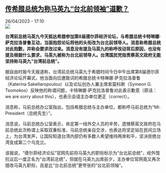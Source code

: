 <!--1682522107000-->
[传希腊总统为称马英九“台北前领袖”道歉？](https://www.rfi.fr/cn/%E6%AC%A7%E6%B4%B2/20230426-%E4%BC%A0%E5%B8%8C%E8%85%8A%E6%80%BB%E7%BB%9F%E4%B8%BA%E7%A7%B0%E9%A9%AC%E8%8B%B1%E4%B9%9D-%E5%8F%B0%E5%8C%97%E5%89%8D%E9%A2%86%E8%A2%96-%E9%81%93%E6%AD%89)
------

<div>26/04/2023 - 17:10</div><img src="https://s.rfi.fr/media/display/4fc4732c-0fab-11ea-8526-005056a99247/w:1280/p:16x9/zhong_hua_min_guo_zong_tong_fu_01_1.jpg"><p><strong>台湾前总统马英九今天抵达希腊参加第8届德尔菲经济论坛，与希腊总统卡特琳娜·萨克拉洛普鲁互动，当面抱怨论坛将他的头衔改为台北前领导人。消息称希腊总统对此抱歉，并称会要求改过来。消息没有提及马英九的称呼改动背后原因，也没有提及根据什么要求，马英九被称为台北前领导人。台湾国民党指责蔡英文政府无能坚持称马英九“台湾前总统”。                    </strong></p><div><p>据自由时报今天报道称，台湾前总统马英九于希腊时间今日中午出席第8届德尔菲经济论坛开幕式，他当面向应邀致词的希腊总统卡特琳娜·萨克拉洛普鲁（Katerina Sakellaropoulou）以及论坛创办人兼主席索莫科斯（Symeon G. Tsomokos）反映他的称谓问题，卡特琳娜·萨克拉洛普鲁对此表示歉意（原话：we are sorry about this），也表示会请主办单位更正（correct）。</p><p>消息称，马前总统办公室指出，包括希腊总统与主办单位，都称呼马前总统为“Mr. President（总统先生）”。</p><p>消息说，马前总统办公室表示，肯定第一线外交人员的辛劳，遗憾蔡英文政府在马前总统此次称谓上采取双重标准，马前总统亲自交涉，也表达将坚定站在民间立场上，为台湾发声，让国际知道台湾内部仍有多数人希望维持两岸和平，坚决拒绝台湾变成第二个乌克兰。</p><p>该报说，“德尔菲经济论坛”官网先前将马英九的职衔标示为“台北前总统”，经外馆抗议后一度正名为“台湾前总统”，但就在马英九出席前夕，主办单位官网竟又再次擅改马英九职衔，且是比“台北前总统”更夸张的“台北前领袖”。</p><div data-selfpromo-newsletter></div><div data-selfpromo-app></div></div>
